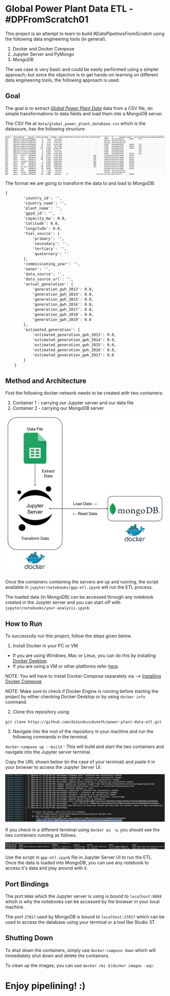 # Global Power Plant Data ETL - \#DPFromScratch01

This project is an attempt to learn to build _#DataPipelinesFromScratch_ using the following data engineering tools (in general).

1. Docker and Docker Compose
2. Jupyter Server and PyMongo
3. MongoDB

The use case is very basic and could be easily performed using a simpler approach; but since the objective is to get hands-on learning on different data engineering tools, the following approach is used.

## Goal

The goal is to extract [_Global Power Plant Data_](https://datasets.wri.org/dataset/globalpowerplantdatabase) data from a CSV file, do simple transformations to data fields and load them into a MongoDB server.

The CSV file at `data/global_power_plant_database.csv` which is the datasoure, has the following structure:

![CSV File](images/csv-image.png)

The format we are going to transform the data to and load to MongoDB:

```
{
        'country_id': '',
        'country_name': '',
        'plant_name': '',
        'gppd_id': '',
        'capacity_mw': 0.0,
        'latitude': 0.0,
        'longitude': 0.0,
        'fuel_source': {
            'primary': '',
            'secondary': '',
            'tertiary': '',
            'quaternary': ''
        },
        'commissioning_year': '',
        'owner': '',
        'data_source': '',
        'data_source_url': '',
        'actual_generation': {
            'generation_gwh_2013': 0.0,
            'generation_gwh_2014': 0.0,
            'generation_gwh_2015': 0.0,
            'generation_gwh_2016': 0.0,
            'generation_gwh_2017': 0.0,
            'generation_gwh_2018': 0.0,
            'generation_gwh_2019': 0.0
        },
        'estimated_generation': {
            'estimated_generation_gwh_2013': 0.0,
            'estimated_generation_gwh_2014': 0.0,
            'estimated_generation_gwh_2015': 0.0,
            'estimated_generation_gwh_2016': 0.0,
            'estimated_generation_gwh_2017': 0.0
        }
    }
```

## Method and Architecture

First the following docker network needs to be created with two containers:

1. Container 1 - carrying our Jupyter server and our data file
2. Container 2 - carrying our MongoDB server

![Architecture](images/DP4mS_architecture.png)

Once the containers containing the servers are up and running, the script available in `jupyter/notebooks/gpp-etl.ipynb` will run the ETL process.

The loaded data (in MongoDB) can be accessed through any notebook created in the Juoyter server and you can start off with `jupyter/notebooks/your-analysis.ipynb`.

## How to Run

To successully run this project, follow the steps given below.

1. Install Docker in your PC or VM

* If you are using Windows, Mac or Linux, you can do this by installing [Docker Desktop](https://www.docker.com/products/docker-desktop/).
* If you are using a VM or other platforms refer [here](https://docs.docker.com/engine/install/).

NOTE: You will have to install Docker Compose separately via --> [Installing Docker Compose](https://docs.docker.com/compose/install/)

NOTE: Make sure to check if Docker Engine is running before starting the project by either checking Docker Desktop or by using `docker info` command.

2. Clone this repository using:

`git clone https://github.com/dininduviduneth/power-plant-data-etl.git`

3. Navigate into the root of the repository in your machine and run the following commands in the terminal.

`docker-compose up --build` - This will build and start the two containers and navigate into the Jupyter server terminal.

Copy the URL shown below (in the case of your terminal) and paste it in your browser to access the Jupyter Server UI.

![Jupyter-Server](images/jupyter-server.png)

If you check in a different terminal using `docker ps -a`, you should see the two containers running as follows.

![docker ps](images/docker-ps.png)

Use the script in `gpp-etl.ipynb` file in Jupyter Server UI to run the ETL. Once the data is loaded into MongoDB, you can use any notebook to access it's data and play around with it.

## Port Bindings

The port `8888` which the Jupyter server is using is bound to `localhost:8888` which is why the notebooks can be accessed by the browser in your local machine.

The port `27017` used by MongoDB is bound to `localhost:27017` which can be used to access the database using your terminal or a tool like Studio 3T.

## Shutting Down

To shut down the containers, simply use `docker-compose down` which will immediately shut down and delete the containers.

To clean up the images, you can use `docker rmi $(docker images -aq)`.

# Enjoy pipelining! :)